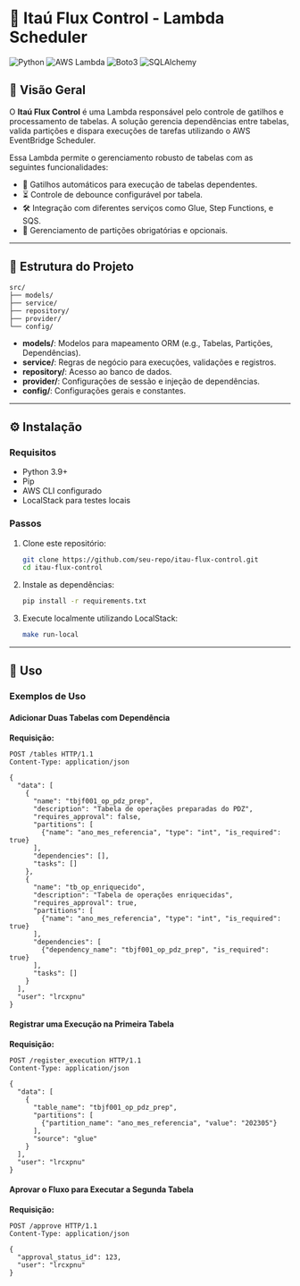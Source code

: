 # 🚀 Itaú Flux Control - Lambda Scheduler

![Python](https://img.shields.io/badge/python-3.9-blue.svg) ![AWS Lambda](https://img.shields.io/badge/AWS-Lambda-orange.svg) ![Boto3](https://img.shields.io/badge/boto3-1.35.68-green.svg) ![SQLAlchemy](https://img.shields.io/badge/SQLAlchemy-2.0.36-red.svg)

## 📖 Visão Geral

O **Itaú Flux Control** é uma Lambda responsável pelo controle de gatilhos e processamento de tabelas. A solução gerencia dependências entre tabelas, valida partições e dispara execuções de tarefas utilizando o AWS EventBridge Scheduler. 

Essa Lambda permite o gerenciamento robusto de tabelas com as seguintes funcionalidades:

- 🚀 Gatilhos automáticos para execução de tabelas dependentes.
- ⏳ Controle de debounce configurável por tabela.
- 🛠️ Integração com diferentes serviços como Glue, Step Functions, e SQS.
- 🔄 Gerenciamento de partições obrigatórias e opcionais.

---

## 📁 Estrutura do Projeto

```plaintext
src/
├── models/
├── service/
├── repository/
├── provider/
└── config/
```

- **models/**: Modelos para mapeamento ORM (e.g., Tabelas, Partições, Dependências).
- **service/**: Regras de negócio para execuções, validações e registros.
- **repository/**: Acesso ao banco de dados.
- **provider/**: Configurações de sessão e injeção de dependências.
- **config/**: Configurações gerais e constantes.

---

## ⚙️ Instalação

### Requisitos

- Python 3.9+
- Pip
- AWS CLI configurado
- LocalStack para testes locais

### Passos

1. Clone este repositório:
   ```bash
   git clone https://github.com/seu-repo/itau-flux-control.git
   cd itau-flux-control
   ```

2. Instale as dependências:
   ```bash
   pip install -r requirements.txt
   ```

3. Execute localmente utilizando LocalStack:
   ```bash
   make run-local
   ```

---

## 🚦 Uso

### Exemplos de Uso

#### Adicionar Duas Tabelas com Dependência

**Requisição:**
```http
POST /tables HTTP/1.1
Content-Type: application/json

{
  "data": [
    {
      "name": "tbjf001_op_pdz_prep",
      "description": "Tabela de operações preparadas do PDZ",
      "requires_approval": false,
      "partitions": [
        {"name": "ano_mes_referencia", "type": "int", "is_required": true}
      ],
      "dependencies": [],
      "tasks": []
    },
    {
      "name": "tb_op_enriquecido",
      "description": "Tabela de operações enriquecidas",
      "requires_approval": true,
      "partitions": [
        {"name": "ano_mes_referencia", "type": "int", "is_required": true}
      ],
      "dependencies": [
        {"dependency_name": "tbjf001_op_pdz_prep", "is_required": true}
      ],
      "tasks": []
    }
  ],
  "user": "lrcxpnu"
}
```

#### Registrar uma Execução na Primeira Tabela

**Requisição:**
```http
POST /register_execution HTTP/1.1
Content-Type: application/json

{
  "data": [
    {
      "table_name": "tbjf001_op_pdz_prep",
      "partitions": [
        {"partition_name": "ano_mes_referencia", "value": "202305"}
      ],
      "source": "glue"
    }
  ],
  "user": "lrcxpnu"
}
```

#### Aprovar o Fluxo para Executar a Segunda Tabela

**Requisição:**
```http
POST /approve HTTP/1.1
Content-Type: application/json

{
  "approval_status_id": 123,
  "user": "lrcxpnu"
}
```